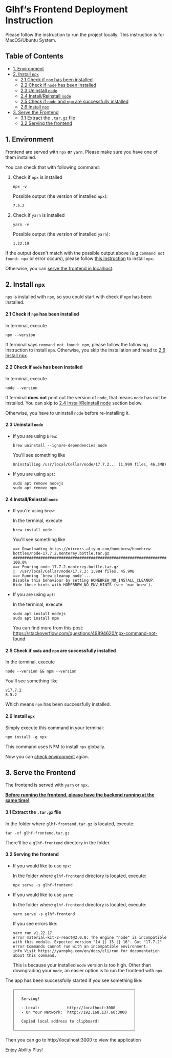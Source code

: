 
# Glhf‘s Frontend Deployment Instruction

Please follow the instruction to run the project locally. This instruction is for MacOS/Ubuntu System.

## Table of Contents
  * [1. Environment](#1-environment)
  * [2. Install `npx`](#1install-npx)
      - [2.1 Check if `npm` has been installed](#check-npx)
      - [2.2 Check if  `node` has been installed](#check-node)
      - [2.3 Uninstall `node`](#uninstall-node)
      - [2.4 Install/Reinstall `node`](#reinstall-node)
      - [2.5 Check if `node` and `npm` are successfully installed](#check-all)
      - [2.6 Install `npx`](#install-npx)
  * [3. Serve the Frontend](#serving)
      - [3.1 Extract the `.tar.gz` file](#extract)
      - [3.2 Serving the frontend](#serve-frontend)




## 1. Environment

Frontend are served with `npx` **or** `yarn`. Please make sure you have one of them installed.

You can check that with following command:

1. Check if `npx` is installed	

   ```shell
   npx -v
   ```

   Possible output (the version of installed `npx`):

   ```shell
   7.5.2
   ```

2. Check if `yarn` is installed

   ```shell
   yarn -v
   ```

   Possible output (the version of installed `yarn`):

   ```shell
   1.22.19
   ```

If the output doesn't match with the possible output above (e.g.`command not found: npx` or error occurs), please follow [this instruction](#2-install-npx) to install `npx`.

Otherwise, you can [serve the frontend in localhost](#serving).



## <a name='1install-npx'>2. Install `npx`</a>

`npx` is installed with `npm`, so you could start with check if `npm` has been installed.



#### <a name='check-npx'>2.1 Check if `npm` has been installed</a>

In terminal, execute

```shell
npm --version
```

If terminal says `command not found: npm`, please follow the following instruction to install `npm`. Otherwise, you skip the installation and head to [2.6 Install npx](#install-npx).



#### <a name='check-node'>2.2 Check if  `node` has been installed</a>

In terminal, execute

```shell
node --version
```

If terminal **does not** print out the version of `node`, that means `node` has not be installed. You can skip to [2.4 Install/Reinstall node](#reinstall-node) section below.

Otherwise, you have to uninstall `node` before re-installing it.



#### <a name='uninstall-node'>2.3 Uninstall `node`</a>

* If you are using `brew`:

    ```shell
    brew uninstall --ignore-dependencies node
    ```

    You'll see something like

    ```shell
    Uninstalling /usr/local/Cellar/node/17.7.2... (1,999 files, 46.3MB)
    ```



* If you are using `apt`:
   
   ```shell
   sudo apt remove nodejs
   sudo apt remove npm
   ```
 

#### <a name="reinstall-node">2.4 Install/Reinstall `node`</a>

* If you're using `brew`:

    In the terminal, execute

    ```shell
    brew install node
    ```

    You'll see something like

    ```shell
    ==> Downloading https://mirrors.aliyun.com/homebrew/homebrew-bottles/node-17.7.2.monterey.bottle.tar.gz
    ######################################################################## 100.0%
    ==> Pouring node-17.7.2.monterey.bottle.tar.gz
    🍺  /usr/local/Cellar/node/17.7.2: 1,984 files, 45.9MB
    ==> Running `brew cleanup node`...
    Disable this behaviour by setting HOMEBREW_NO_INSTALL_CLEANUP.
    Hide these hints with HOMEBREW_NO_ENV_HINTS (see `man brew`).
    ```

* If you are using `apt`:

   In the terminal, execute
   
   ```shell
   sudo apt install nodejs
   sudo apt install npm
   ```

   You can find more from this post: https://stackoverflow.com/questions/49894620/npx-command-not-found


#### <a name='check-all'>2.5 Check if `node` and `npm` are successfully installed</a>

In the terminal, execute

```shell
node --version && npm --version
```

You'll see something like

```shell
v17.7.2
8.5.2
```

Which means `npm` has been successfully installed.



####  <a name='install-npx'>2.6 Install `npx`</a>

Simply execute this command in your terminal:

```shell
npm install -g npx
```

This command uses NPM to install `npx` globally.

Now you can [check environment](#1-environment) agian.



## <a name="serving">3. Serve the Frontend</a>

The frontend is served with `yarn` or `npx`.

**<u>Before running the frontend, please have the backend running at the same time!</u>**

#### 3.1 <a name='extract'>Extract the `.tar.gz` file</a>

In the folder where `glhf-frontend.tar.gz` is located, execute:

```shell
tar -xf glhf-frontend.tar.gz 
```

There'll be a `glhf-frontend` directory in the folder.

#### <a name='serve-frontend'>3.2 Serving the frontend</a>

* If you would like to use `npx`:

  In the folder where `glhf-frontend` directory is located, execute:

  ```shell
  npx serve -s glhf-frontend
  ```

* If you would like to use `yarn`:

  In the folder where `glhf-frontend` directory is located, execute:

  ```shell
  yarn serve -s glhf-frontend
  ```

  If you see errors like:

  ```shell
  yarn run v1.22.17
  error material-kit-2-react@2.0.0: The engine "node" is incompatible with this module. Expected version "14 || 15 || 16". Got "17.7.2"
  error Commands cannot run with an incompatible environment.
  info Visit https://yarnpkg.com/en/docs/cli/run for documentation about this command.
  ```

  This is because your installed `node` version is too high. Other than downgrading your `node`, an easier option is to run the frontend with `npx`.

  



The app has been successfully started if you see something like:

```shell
   ┌────────────────────────────────────────────────────┐
   │                                                    │
   │   Serving!                                         │
   │                                                    │
   │   - Local:            http://localhost:3000        │
   │   - On Your Network:  http://192.168.137.60:3000   │
   │                                                    │
   │   Copied local address to clipboard!               │
   │                                                    │
   └────────────────────────────────────────────────────┘
```

Then you can go to http://localhost:3000 to view the application

Enjoy Ability Plus!









